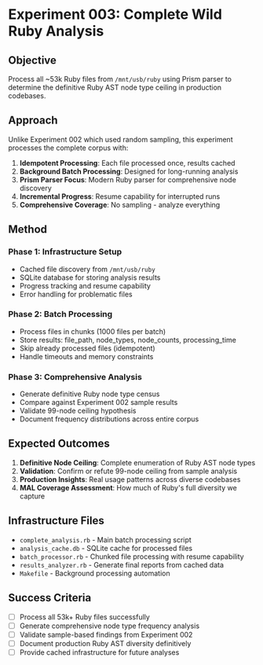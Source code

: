 # Experiment 003: Complete Wild Ruby Analysis

## Objective
Process all ~53k Ruby files from `/mnt/usb/ruby` using Prism parser to determine the definitive Ruby AST node type ceiling in production codebases.

## Approach
Unlike Experiment 002 which used random sampling, this experiment processes the complete corpus with:

1. **Idempotent Processing**: Each file processed once, results cached
2. **Background Batch Processing**: Designed for long-running analysis
3. **Prism Parser Focus**: Modern Ruby parser for comprehensive node discovery
4. **Incremental Progress**: Resume capability for interrupted runs
5. **Comprehensive Coverage**: No sampling - analyze everything

## Method

### Phase 1: Infrastructure Setup
- Cached file discovery from `/mnt/usb/ruby` 
- SQLite database for storing analysis results
- Progress tracking and resume capability
- Error handling for problematic files

### Phase 2: Batch Processing
- Process files in chunks (1000 files per batch)
- Store results: file_path, node_types, node_counts, processing_time
- Skip already processed files (idempotent)
- Handle timeouts and memory constraints

### Phase 3: Comprehensive Analysis
- Generate definitive Ruby node type census
- Compare against Experiment 002 sample results
- Validate 99-node ceiling hypothesis
- Document frequency distributions across entire corpus

## Expected Outcomes
1. **Definitive Node Ceiling**: Complete enumeration of Ruby AST node types
2. **Validation**: Confirm or refute 99-node ceiling from sample analysis
3. **Production Insights**: Real usage patterns across diverse codebases
4. **MAL Coverage Assessment**: How much of Ruby's full diversity we capture

## Infrastructure Files
- `complete_analysis.rb` - Main batch processing script
- `analysis_cache.db` - SQLite cache for processed files
- `batch_processor.rb` - Chunked file processing with resume capability
- `results_analyzer.rb` - Generate final reports from cached data
- `Makefile` - Background processing automation

## Success Criteria
- [ ] Process all 53k+ Ruby files successfully
- [ ] Generate comprehensive node type frequency analysis
- [ ] Validate sample-based findings from Experiment 002
- [ ] Document production Ruby AST diversity definitively
- [ ] Provide cached infrastructure for future analyses